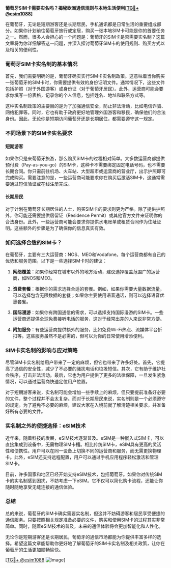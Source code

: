 **葡萄牙SIM卡需要实名吗？揭秘欧洲通信规则与本地生活便利[[TG💪+ @esim1088](https://t.me/s/esim1088)]**

在葡萄牙，无论是短期游客还是长期居民，手机通讯都是日常生活的重要组成部分。如果你计划前往葡萄牙旅行或定居，购买一张本地SIM卡可能是你的首要任务之一。然而，很多人会担心的一个问题是：葡萄牙的SIM卡是否需要实名制？这篇文章将为你详细解答这一问题，并深入探讨葡萄牙SIM卡的使用规则、购买方式以及相关的便利性。

### 葡萄牙SIM卡实名制的基本情况

首先，我们需要明确的是，葡萄牙确实实行SIM卡实名制政策。这意味着当你购买一张葡萄牙的SIM卡时，你需要提供有效的身份证明文件。通常情况下，这些文件包括护照（对于外国游客）或身份证（对于葡萄牙居民）。此外，运营商可能会要求你填写一份表格，记录你的个人信息，包括姓名、地址和联系方式等。

这种实名制政策的主要目的是为了加强通信安全，防止非法活动，比如电信诈骗、网络犯罪等。同时，它也有助于政府更好地管理外国游客和移民，确保他们的合法身份。因此，无论你是短期访问葡萄牙还是长期居住，都需要遵守这一规定。

### 不同场景下的SIM卡实名要求

#### 短期游客

如果你只是来葡萄牙旅游，那么购买SIM卡的过程相对简单。大多数运营商都提供预付费（Pay-as-you-go）的SIM卡，这种卡不需要绑定固定电话号码，也不需要长期合同。你只需前往机场、火车站、大型超市或运营商的营业厅，出示护照即可完成购买。需要注意的是，一些运营商可能要求你在购买后激活SIM卡，这通常需要通过短信验证或在线注册完成。

#### 长期居民

对于计划在葡萄牙长期居住的人士，购买SIM卡的要求则更为严格。除了提供护照外，你可能还需要提供居留证（Residence Permit）或其他官方文件来证明你的合法身份。此外，一些运营商可能会要求你提供水电账单或租赁合同作为住址证明。这些额外的步骤是为了确保你的信息真实有效。

### 如何选择合适的SIM卡？

在葡萄牙，主要有三大运营商：NOS、MEO和Vodafone。每个运营商都有自己的优势和服务范围。以下是一些选择SIM卡时的建议：

1. **网络覆盖**：如果你经常在城市以外的地方活动，建议选择覆盖范围广的运营商，如NOS和MEO。
   
2. **资费套餐**：根据你的需求选择合适的套餐。例如，如果你需要大量数据流量，可以选择包含无限数据的套餐；如果你主要使用语音通话，则可以选择语音优惠套餐。

3. **国际漫游**：如果你有跨国通信的需求，可以选择支持国际漫游的SIM卡。一些运营商还提供全球免费接听电话的服务，这对于经常出差的人来说非常方便。

4. **附加服务**：有些运营商提供额外的服务，比如免费Wi-Fi热点、流媒体平台折扣等。这些服务虽然不是必需的，但可以为你的日常使用增添便利。

### SIM卡实名制的影响与应对策略

尽管SIM卡实名制给用户带来了一定的麻烦，但它也带来了许多好处。首先，它提高了通信的安全性，减少了不必要的骚扰电话和垃圾短信。其次，它有助于维护社会秩序，打击非法活动。最后，它也为用户提供了更多的法律保障，一旦发生紧急情况，可以通过运营商快速定位用户位置。

对于短期游客来说，实名制可能会增加一些手续上的麻烦，但只要提前准备好必要的文件，整个过程并不会太复杂。而对于长期居民来说，实名制则是一个必须遵守的规定。为了避免不必要的麻烦，建议大家在入境前就了解清楚相关要求，并准备好所有必要的文件。

### 实名制之外的便捷选择：eSIM技术

近年来，随着科技的发展，eSIM技术逐渐普及。eSIM是一种嵌入式SIM卡，可以直接集成到设备中，无需物理SIM卡槽。相比传统SIM卡，eSIM具有更高的灵活性和便携性。用户可以在同一设备上切换不同的运营商和服务，而无需更换物理卡。此外，eSIM还支持远程配置，用户可以通过手机应用程序轻松激活和管理SIM卡。

目前，许多国家和地区已经开始支持eSIM技术，包括葡萄牙。如果你对传统SIM卡的实名制感到困扰，不妨考虑一下eSIM。它不仅可以简化购卡流程，还能让你随时随地享受无缝连接的通信体验。

### 总结

总的来说，葡萄牙的SIM卡确实需要实名制，但这并不妨碍游客和居民享受便捷的通信服务。只要按照相关规定准备必要的文件，购买和使用SIM卡的过程其实非常简单。同时，随着eSIM技术的普及，未来的通信体验将会更加智能化和人性化。

无论你是短期游客还是长期居民，葡萄牙的通信市场都能为你提供丰富多样的选择。希望这篇文章能帮助你更好地了解葡萄牙的SIM卡实名制及相关政策，让你在葡萄牙的生活更加顺畅愉快。

[[TG💪+ @esim1088](https://t.me/s/esim1088) ![Image](https://i.postimg.cc/4NQfJmqS/Snipaste-2025-05-13-00-14-12.png)]